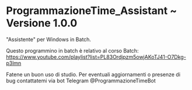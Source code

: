 # ProgrammazioneTime_Assistant ~ Versione 1.0.0
"Assistente" per Windows in Batch.

Questo programmino in batch è relativo al corso Batch:
https://www.youtube.com/playlist?list=PL83Ordjpzm5owjAKoTJ41-O7Dkg-p3lmn

Fatene un buon uso di studio. Per eventuali aggiornamenti o presenze di bug contattatemi via bot Telegram @ProgrammazioneTimeBot
